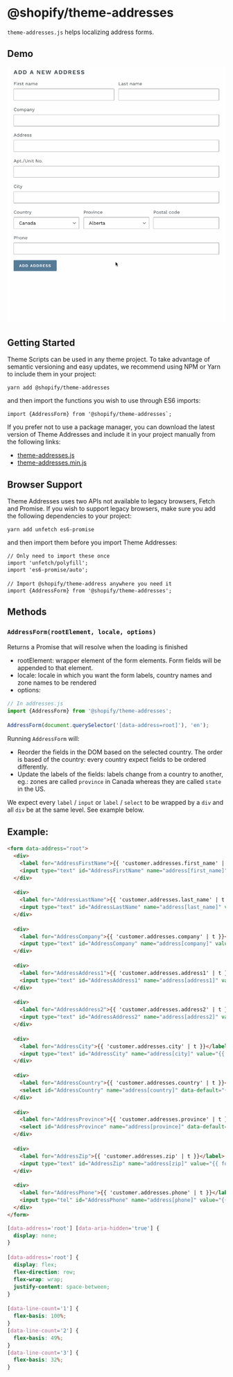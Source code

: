 # @shopify/theme-addresses

`theme-addresses.js` helps localizing address forms.

## Demo

![](./assets/example.gif)

## Getting Started

Theme Scripts can be used in any theme project. To take advantage of semantic versioning and easy updates, we recommend using NPM or Yarn to include them in your project:

```
yarn add @shopify/theme-addresses
```

and then import the functions you wish to use through ES6 imports:

```
import {AddressForm} from '@shopify/theme-addresses`;
```

If you prefer not to use a package manager, you can download the latest version of Theme Addresses and include it in your project manually from the following links:

- [theme-addresses.js](http://unpkg.com/@shopify/theme-addresses@latest/dist/theme-addresses.js)
- [theme-addresses.min.js](http://unpkg.com/@shopify/theme-addresses@latest/dist/theme-addresses.min.js)

## Browser Support

Theme Addresses uses two APIs not available to legacy browsers, Fetch and Promise. If you wish to support legacy browsers, make sure you add the following dependencies to your project:

```es6
yarn add unfetch es6-promise
```

and then import them before you import Theme Addresses:

```es6
// Only need to import these once
import 'unfetch/polyfill';
import 'es6-promise/auto';

// Import @shopify/theme-address anywhere you need it
import {AddressForm} from '@shopify/theme-addresses';
```

## Methods

### `AddressForm(rootElement, locale, options)`

Returns a Promise that will resolve when the loading is finished

- rootElement: wrapper element of the form elements. Form fields will be appended to that element.
- locale: locale in which you want the form labels, country names and zone names to be rendered
- options:

```js
// In addresses.js
import {AddressForm} from '@shopify/theme-addresses';

AddressForm(document.querySelector('[data-address=root]'), 'en');
```

Running `AddressForm` will:

- Reorder the fields in the DOM based on the selected country. The order is based of the country: every country expect fields to be ordered differently.
- Update the labels of the fields: labels change from a country to another, eg.: zones are called `province` in Canada whereas they are called `state` in the US.

We expect every `label` / `input` or `label` / `select` to be wrapped by a `div` and all `div` be at the same level. See example below.

## Example:

```html
<form data-address="root">
  <div>
    <label for="AddressFirstName">{{ 'customer.addresses.first_name' | t }}</label>
    <input type="text" id="AddressFirstName" name="address[first_name]" value="{{ form.first_name }}">
  </div>

  <div>
    <label for="AddressLastName">{{ 'customer.addresses.last_name' | t }}</label>
    <input type="text" id="AddressLastName" name="address[last_name]" value="{{ form.last_name }}">
  </div>

  <div>
    <label for="AddressCompany">{{ 'customer.addresses.company' | t }}</label>
    <input type="text" id="AddressCompany" name="address[company]" value="{{ form.company }}">
  </div>

  <div>
    <label for="AddressAddress1">{{ 'customer.addresses.address1' | t }}</label>
    <input type="text" id="AddressAddress1" name="address[address1]" value="{{ form.address1 }}">
  </div>

  <div>
    <label for="AddressAddress2">{{ 'customer.addresses.address2' | t }}</label>
    <input type="text" id="AddressAddress2" name="address[address2]" value="{{ form.address2 }}">
  </div>

  <div>
    <label for="AddressCity">{{ 'customer.addresses.city' | t }}</label>
    <input type="text" id="AddressCity" name="address[city]" value="{{ form.city }}">
  </div>

  <div>
    <label for="AddressCountry">{{ 'customer.addresses.country' | t }}</label>
    <select id="AddressCountry" name="address[country]" data-default="{{ form.country }}"></select>
  </div>

  <div>
    <label for="AddressProvince">{{ 'customer.addresses.province' | t }}</label>
    <select id="AddressProvince" name="address[province]" data-default="{{ form.province }}"></select>
  </div>

  <div>
    <label for="AddressZip">{{ 'customer.addresses.zip' | t }}</label>
    <input type="text" id="AddressZip" name="address[zip]" value="{{ form.zip }}" autocapitalize="characters">
  </div>

  <div>
    <label for="AddressPhone">{{ 'customer.addresses.phone' | t }}</label>
    <input type="tel" id="AddressPhone" name="address[phone]" value="{{ form.phone }}">
  </div>
</form>
```

```css
[data-address='root'] [data-aria-hidden='true'] {
  display: none;
}

[data-address='root'] {
  display: flex;
  flex-direction: row;
  flex-wrap: wrap;
  justify-content: space-between;
}

[data-line-count='1'] {
  flex-basis: 100%;
}
[data-line-count='2'] {
  flex-basis: 49%;
}
[data-line-count='3'] {
  flex-basis: 32%;
}
```
